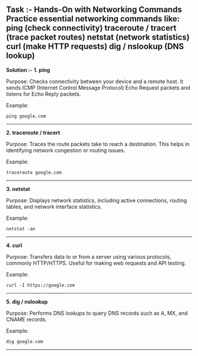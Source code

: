 **Task :-**
Hands-On with Networking Commands Practice essential networking commands like:
ping (check connectivity) traceroute / tracert (trace packet routes) netstat
(network statistics) curl (make HTTP requests) dig / nslookup (DNS lookup)
---

**Solution :-**
**1. ping**

Purpose: Checks connectivity between your device and a remote host. It sends ICMP (Internet Control Message Protocol) Echo Request packets and listens for Echo Reply packets.

Example:

`ping google.com`


---
**2. traceroute / tracert**

Purpose: Traces the route packets take to reach a destination. This helps in identifying network congestion or routing issues.

Example:

`traceroute google.com`

---
**3. netstat**

Purpose: Displays network statistics, including active connections, routing tables, and network interface statistics.

Example:

`netstat -an`

---
**4. curl**

Purpose: Transfers data to or from a server using various protocols, commonly HTTP/HTTPS. Useful for making web requests and API testing.

Example:

`curl -I https://google.com`

---

**5. dig / nslookup**

Purpose: Performs DNS lookups to query DNS records such as A, MX, and CNAME records.

Example:

`dig google.com`

---

